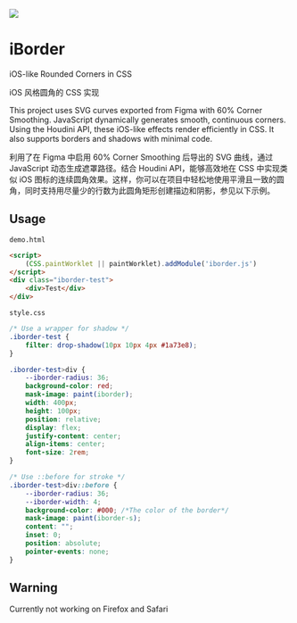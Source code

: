 ![](https://github.com/1-Dot/iBorder-Corner-Smoothing/blob/main/demo2.png?raw=true)

# iBorder
iOS-like Rounded Corners in CSS

iOS 风格圆角的 CSS 实现

This project uses SVG curves exported from Figma with 60% Corner Smoothing. JavaScript dynamically generates smooth, continuous corners. Using the Houdini API, these iOS-like effects render efficiently in CSS. It also supports borders and shadows with minimal code.

利用了在 Figma 中启用 60% Corner Smoothing 后导出的 SVG 曲线，通过 JavaScript 动态生成遮罩路径。结合 Houdini API，能够高效地在 CSS 中实现类似 iOS 图标的连续圆角效果。这样，你可以在项目中轻松地使用平滑且一致的圆角，同时支持用尽量少的行数为此圆角矩形创建描边和阴影，参见以下示例。

## Usage

`demo.html`

```html
<script>
    (CSS.paintWorklet || paintWorklet).addModule('iborder.js')
</script>
<div class="iborder-test">
    <div>Test</div>
</div>
```

`style.css`

```css
/* Use a wrapper for shadow */
.iborder-test {
    filter: drop-shadow(10px 10px 4px #1a73e8);
}

.iborder-test>div {
    --iborder-radius: 36;
    background-color: red;
    mask-image: paint(iborder);
    width: 400px;
    height: 100px;
    position: relative;
    display: flex;
    justify-content: center;
    align-items: center;
    font-size: 2rem;
}

/* Use ::before for stroke */
.iborder-test>div::before {
    --iborder-radius: 36;
    --iborder-width: 4;
    background-color: #000; /*The color of the border*/
    mask-image: paint(iborder-s);
    content: "";
    inset: 0;
    position: absolute;
    pointer-events: none;
}
```

## Warning

Currently not working on Firefox and Safari